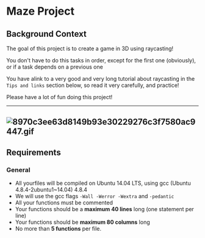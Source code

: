 # Maze Project

## Background Context

The goal of this project is to create a game in 3D using raycasting!

You don't have to do this tasks in order, except for the first one (obviously), or if a task depends on a previous one

You have alink to a very good and very long tutorial about raycasting in the `Tips and links` section below, so read it very carefully, and practice!

Please have a lot of fun doing this project!

---
![8970c3ee63d8149b93e30229276c3f7580ac9447.gif](./assets/8970c3ee63d8149b93e30229276c3f7580ac9447.gif)
---

## Requirements

### General
- All yourfiles will be compiled on Ubuntu 14.04 LTS, using gcc (Ubuntu 4.8.4-2ubuntu1~14.04) 4.8.4
- We will use the gcc flags `-Wall -Werror -Wextra` and `-pedantic`
- All your functions must be commented
- Your functions should be a **maximum 40 lines** long (one statement per line)
- Your functions should be **maximum 80 columns** long
- No more than **5 functions** per file.
